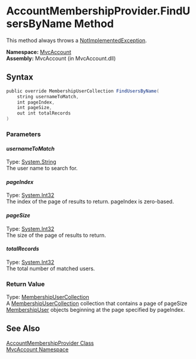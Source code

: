 AccountMembershipProvider.FindUsersByName Method
================================================
This method always throws a [NotImplementedException][1].

**Namespace:** [MvcAccount][2]  
**Assembly:** MvcAccount (in MvcAccount.dll)

Syntax
------

```csharp
public override MembershipUserCollection FindUsersByName(
	string usernameToMatch,
	int pageIndex,
	int pageSize,
	out int totalRecords
)
```

### Parameters

#### *usernameToMatch*
Type: [System.String][3]  
The user name to search for.

#### *pageIndex*
Type: [System.Int32][4]  
The index of the page of results to return. pageIndex is zero-based.

#### *pageSize*
Type: [System.Int32][4]  
The size of the page of results to return.

#### *totalRecords*
Type: [System.Int32][4]  
The total number of matched users.

### Return Value
Type: [MembershipUserCollection][5]  
 A [MembershipUserCollection][5] collection that contains a page of pageSize [MembershipUser][6] objects beginning at the page specified by pageIndex. 

See Also
--------
[AccountMembershipProvider Class][7]  
[MvcAccount Namespace][2]  

[1]: http://msdn2.microsoft.com/en-us/library/6byb74h9
[2]: ../README.md
[3]: http://msdn2.microsoft.com/en-us/library/s1wwdcbf
[4]: http://msdn2.microsoft.com/en-us/library/td2s409d
[5]: http://msdn2.microsoft.com/en-us/library/3xe386wc
[6]: http://msdn2.microsoft.com/en-us/library/d1b506ez
[7]: README.md